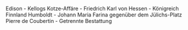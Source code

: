 Edison - Kellogs
Kotze-Affäre - Friedrich Karl von Hessen - Königreich Finnland
Humboldt - Johann Maria Farina gegenüber dem Jülichs-Platz
Pierre de Coubertin - Getrennte Bestattung
